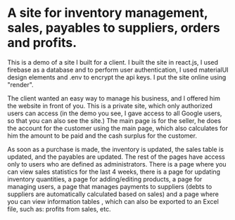 # A site for inventory management, sales, payables to suppliers, orders and profits.

This is a demo of a site I built for a client.
I built the site in react.js, I used firebase as a database and to perform user authentication, I used materialUI design elements and .env to encrypt the api keys. I put the site online using "render".

The client wanted an easy way to manage his business, and I offered him the website in front of you.
This is a private site, which only authorized users can access (in the demo you see, I gave access to all Google users, so that you can also see the site.)
The main page is for the seller, he does the account for the customer using the main page, which also calculates for him the amount to be paid and the cash surplus for the customer.

As soon as a purchase is made, the inventory is updated, the sales table is updated, and the payables are updated.
The rest of the pages have access only to users who are defined as administrators.
There is a page where you can view sales statistics for the last 4 weeks, there is a page for updating inventory quantities, a page for adding/editing products, a page for managing users, a page that manages payments to suppliers (debts to suppliers are automatically calculated based on sales) and a page where you can view information tables , which can also be exported to an Excel file, such as: profits from sales, etc.
